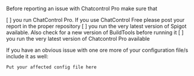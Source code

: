 Before reporting an issue with Chatcontrol Pro make sure that

[ ] you run ChatControl Pro. If you use ChatControl Free please post your report in the proper repository
[ ] you run the very latest version of Spigot available. Also check for a new version of BuildTools before running it
[ ] you run the very latest version of Chatcontrol Pro available


If you have an obvious issue with one ore more of your configuration file/s include it as well:

```
Put your affected config file here
```
